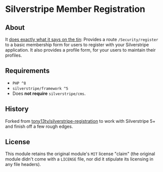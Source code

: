 # Silverstripe Member Registration

## About

It [does exactly what it says on the tin](https://www.youtube.com/watch?v=f8v_RqanM74): Provides a route `/Security/register` to a basic membership form for users to register with your Silverstripe application. It also provides a profile form, for your users to maintain their profiles.

## Requirements

* `PHP ^8`
* `silverstripe/framework ^5`
* Does **not require** `silverstripe/cms`.

## History

Forked from [tony13tv/silverstripe-registration](https://github.com/tony13tv/silverstripe-registration) to work with Silverstripe 5+ and finish off a few rough edges.

## License

This module retains the original module's `MIT` license "claim" (the original module didn't come with a `LICENSE` file, nor did it stipulate its licensing in any file headers).